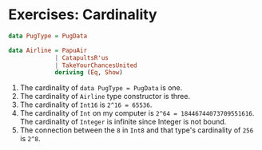 # Exercises: Cardinality

```haskell
data PugType = PugData

data Airline = PapuAir
             | CatapultsR'us
             | TakeYourChancesUnited
             deriving (Eq, Show)
```

1. The cardinality of `data PugType = PugData` is one.
2. The cardinality of `Airline` type constructor is three.
3. The cardinality of `Int16` is `2^16 = 65536`.
4. The cardinality of `Int` on my computer is `2^64 = 18446744073709551616`.
   The cardinality of `Integer` is infinite since Integer is not bound.
5. The connection between the `8` in `Int8` and that type's cardinality of `256` is `2^8`.
